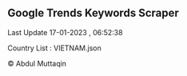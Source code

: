 

## Google Trends Keywords Scraper 
 
Last Update 17-01-2023 , 06:52:38

Country List :
VIETNAM.json



© Abdul Muttaqin 
